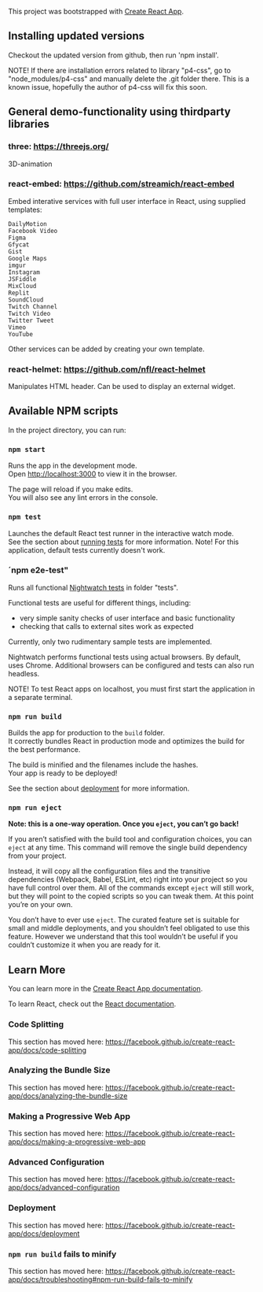 This project was bootstrapped with [Create React App](https://github.com/facebook/create-react-app).

## Installing updated versions

Checkout the updated version from github, then run 'npm install'.

NOTE! If there are installation errors related to library "p4-css", go to "node_modules/p4-css" and manually delete the .git folder there. This is a known issue, hopefully the author of p4-css will fix this soon.

## General demo-functionality using thirdparty libraries

### three: https://threejs.org/

3D-animation

### react-embed: https://github.com/streamich/react-embed

Embed interative services with full user interface in React, using supplied templates:

    DailyMotion
    Facebook Video
    Figma
    Gfycat
    Gist
    Google Maps
    imgur
    Instagram
    JSFiddle
    MixCloud
    Replit
    SoundCloud
    Twitch Channel
    Twitch Video
    Twitter Tweet
    Vimeo
    YouTube

Other services can be added by creating your own template.

### react-helmet: https://github.com/nfl/react-helmet

Manipulates HTML header. Can be used to display an external widget.

## Available NPM scripts

In the project directory, you can run:

### `npm start`

Runs the app in the development mode.<br>
Open [http://localhost:3000](http://localhost:3000) to view it in the browser.

The page will reload if you make edits.<br>
You will also see any lint errors in the console.

### `npm test`

Launches the default React test runner in the interactive watch mode.<br>
See the section about [running tests](https://facebook.github.io/create-react-app/docs/running-tests) for more information.
Note! For this application, default tests currently doesn't work.

### ´npm e2e-test"

Runs all functional [Nightwatch tests](https://nightwatchjs.org/) in folder "tests".

Functional tests are useful for different things, including:

- very simple sanity checks of user interface and basic functionality
- checking that calls to external sites work as expected

Currently, only two rudimentary sample tests are implemented.

Nightwatch performs functional tests using actual browsers. By default, uses Chrome.
Additional browsers can be configured and tests can also run headless.

NOTE! To test React apps on localhost, you must first start the application in a separate terminal.

### `npm run build`

Builds the app for production to the `build` folder.<br>
It correctly bundles React in production mode and optimizes the build for the best performance.

The build is minified and the filenames include the hashes.<br>
Your app is ready to be deployed!

See the section about [deployment](https://facebook.github.io/create-react-app/docs/deployment) for more information.

### `npm run eject`

**Note: this is a one-way operation. Once you `eject`, you can’t go back!**

If you aren’t satisfied with the build tool and configuration choices, you can `eject` at any time. This command will remove the single build dependency from your project.

Instead, it will copy all the configuration files and the transitive dependencies (Webpack, Babel, ESLint, etc) right into your project so you have full control over them. All of the commands except `eject` will still work, but they will point to the copied scripts so you can tweak them. At this point you’re on your own.

You don’t have to ever use `eject`. The curated feature set is suitable for small and middle deployments, and you shouldn’t feel obligated to use this feature. However we understand that this tool wouldn’t be useful if you couldn’t customize it when you are ready for it.

## Learn More

You can learn more in the [Create React App documentation](https://facebook.github.io/create-react-app/docs/getting-started).

To learn React, check out the [React documentation](https://reactjs.org/).

### Code Splitting

This section has moved here: https://facebook.github.io/create-react-app/docs/code-splitting

### Analyzing the Bundle Size

This section has moved here: https://facebook.github.io/create-react-app/docs/analyzing-the-bundle-size

### Making a Progressive Web App

This section has moved here: https://facebook.github.io/create-react-app/docs/making-a-progressive-web-app

### Advanced Configuration

This section has moved here: https://facebook.github.io/create-react-app/docs/advanced-configuration

### Deployment

This section has moved here: https://facebook.github.io/create-react-app/docs/deployment

### `npm run build` fails to minify

This section has moved here: https://facebook.github.io/create-react-app/docs/troubleshooting#npm-run-build-fails-to-minify
